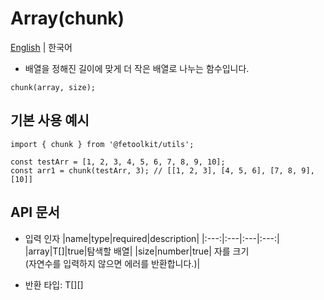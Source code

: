 # Array(chunk)

[English](./chunk.md) | 한국어

- 배열을 정해진 길이에 맞게 더 작은 배열로 나누는 함수입니다.

```tsx
chunk(array, size);
```

## 기본 사용 예시

```tsx
import { chunk } from '@fetoolkit/utils';

const testArr = [1, 2, 3, 4, 5, 6, 7, 8, 9, 10];
const arr1 = chunk(testArr, 3); // [[1, 2, 3], [4, 5, 6], [7, 8, 9], [10]]
```

## API 문서

- 입력 인자
  |name|type|required|description|
  |:---:|:---|:---|:---:|
  |array|T[]|true|탐색할 배열|
  |size|number|true| 자를 크기 <br>(자연수를 입력하지 않으면 에러를 반환합니다.)|

- 반환 타입: T[][]
